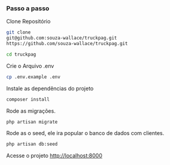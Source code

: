 
### Passo a passo
Clone Repositório
```sh
git clone 
git@github.com:souza-wallace/truckpag.git
https://github.com/souza-wallace/truckpag.git
```
```sh
cd truckpag
```

Crie o Arquivo .env
```sh
cp .env.example .env
```

Instale as dependências do projeto
```sh
composer install
```

Rode as migrações.
```sh
php artisan migrate
```
Rode as o seed, ele ira popular o banco de dados com clientes.
```sh
php artisan db:seed
```

Acesse o projeto
[http://localhost:8000](http://localhost:8000)